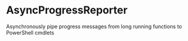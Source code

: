 # AsyncProgressReporter
Asynchronously pipe progress messages from long running functions to PowerShell cmdlets
